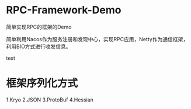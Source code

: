 # RPC-Framework-Demo

简单实现RPC的框架的Demo

简单利用Nacos作为服务注册和发现中心，实现RPC应用，Netty作为通信框架，利用BIO方式进行收发信息。

test

# 框架序列化方式

1.Kryo
2.JSON
3.ProtoBuf
4.Hessian

